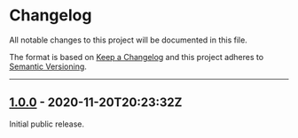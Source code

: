 # Changelog

All notable changes to this project will be documented in this file.

The format is based on [Keep a Changelog] and this project adheres to [Semantic Versioning].

[keep a changelog]: http://keepachangelog.com/en/1.0.0/
[semantic versioning]: http://semver.org/spec/v2.0.0.html

---

[1.0.0]: https://github.com/metaist/hebphonics/commits/1.0.0

## [1.0.0] - 2020-11-20T20:23:32Z

Initial public release.

